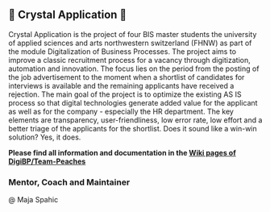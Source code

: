## 💠 Crystal Application 💠
Crystal Application is the project of four BIS master students the university of applied sciences and arts northwestern switzerland (FHNW) as part of the module Digitalization of Business Processes. 
The project aims to improve a classic recruitment process for a vacancy through digitization, automation and innovation. The focus lies on the period from the posting of the job advertisement to the moment when a shortlist of candidates for interviews is available and the remaining applicants have received a rejection.
The main goal of the project is to optimize the existing AS IS process so that digital technologies generate added value for the applicant as well as for the company - especially the HR department. The key elements are transparency, user-friendliness, low error rate, low effort and a better triage of the applicants for the shortlist.
Does it sound like a win-win solution? Yes, it does.

**Please find all information and documentation in the [Wiki pages of DigiBP/Team-Peaches](https://github.com/DigiBP/Team-Peaches/wiki)**



### Mentor, Coach and Maintainer 
@ Maja Spahic




